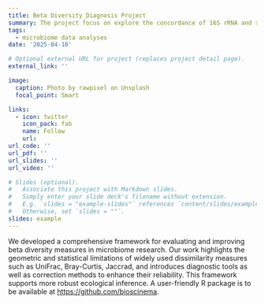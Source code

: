 ```yaml
---
title: Beta Diversity Diagnosis Project
summary: The project focus on explore the concordance of 16S rRNA and shotgun metagenome sequencing data from different perspectives.
tags:
  - microbiome data analyses
date: '2025-04-10'

# Optional external URL for project (replaces project detail page).
external_link: ''

image:
  caption: Photo by rawpixel on Unsplash
  focal_point: Smart

links:
  - icon: twitter
    icon_pack: fab
    name: Follow
    url: 
url_code: ''
url_pdf: ''
url_slides: ''
url_video: ''

# Slides (optional).
#   Associate this project with Markdown slides.
#   Simply enter your slide deck's filename without extension.
#   E.g. `slides = "example-slides"` references `content/slides/example-slides.md`.
#   Otherwise, set `slides = ""`.
slides: example
---
```


We developed a comprehensive framework for evaluating and improving beta diversity measures in microbiome research. Our work highlights the geometric and statistical limitations of widely used dissimilarity measures such as UniFrac, Bray-Curtis, Jaccrad, and introduces diagnostic tools as well as correction methods to enhance their reliability. This framework supports more robust ecological inference. A user-friendly R package is to be available at https://github.com/bioscinema.
